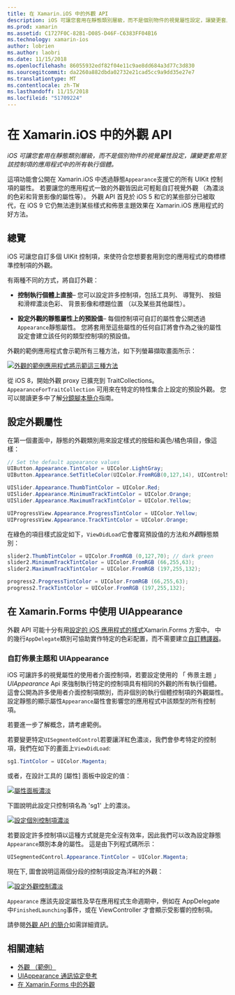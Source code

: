 ```yaml
---
title: 在 Xamarin.iOS 中的外觀 API
description: iOS 可讓您套用在靜態類別層級，而不是個別物件的視覺屬性設定，讓變更套用至該控制項的應用程式中的所有執行個體。
ms.prod: xamarin
ms.assetid: C1727F0C-82B1-D085-D46F-C6383FF04B16
ms.technology: xamarin-ios
author: lobrien
ms.author: laobri
ms.date: 11/15/2018
ms.openlocfilehash: 86055932edf82f04e11c9ae8dd684a3d77c3d830
ms.sourcegitcommit: da2260a882dbda02732e21cad5cc9a9dd35e27e7
ms.translationtype: MT
ms.contentlocale: zh-TW
ms.lasthandoff: 11/15/2018
ms.locfileid: "51709224"
---
```

# <a name="appearance-api-in-xamarinios"></a>在 Xamarin.iOS 中的外觀 API

_iOS 可讓您套用在靜態類別層級，而不是個別物件的視覺屬性設定，讓變更套用至該控制項的應用程式中的所有執行個體。_

這項功能會公開在 Xamarin.iOS 中透過靜態`Appearance`支援它的所有 UIKit 控制項的屬性。 若要讓您的應用程式一致的外觀皆因此可輕鬆自訂視覺外觀 （為濃淡的色彩和背景影像的屬性等）。 外觀 API 首見於 iOS 5 和它的某些部分已被取代，在 iOS 9 它仍無法達到某些樣式和佈景主題效果在 Xamarin.iOS 應用程式的好方法。

## <a name="overview"></a>總覽

iOS 可讓您自訂多個 UIKit 控制項，來使符合您想要套用到您的應用程式的商標標準控制項的外觀。

有兩種不同的方式，將自訂外觀：

- **控制執行個體上直接**– 您可以設定許多控制項，包括工具列、 導覽列、 按鈕和滑桿濃淡色彩、 背景影像和標題位置 （以及某些其他屬性）。

- **設定外觀的靜態屬性上的預設值**– 每個控制項可自訂的屬性會公開透過`Appearance`靜態屬性。 您將套用至這些屬性的任何自訂將會作為之後的屬性設定會建立該任何的類型控制項的預設值。

外觀的範例應用程式會示範所有三種方法，如下列螢幕擷取畫面所示：

[![](introduction-to-the-appearance-api-images/appearance01-sml.png "外觀的範例應用程式將示範這三種方法")](introduction-to-the-appearance-api-images/appearance01.png#lightbox)

從 iOS 8，開始外觀 proxy 已擴充到 TraitCollections。
 `AppearanceForTraitCollection` 可用來在特定的特性集合上設定的預設外觀。 您可以閱讀更多中了解[分鏡腳本簡介](~/ios/user-interface/storyboards/unified-storyboards.md)指南。

## <a name="setting-appearance-properties"></a>設定外觀屬性

在第一個畫面中，靜態的外觀類別用來設定樣式的按鈕和黃色/橘色項目，像這樣：

```csharp
// Set the default appearance values
UIButton.Appearance.TintColor = UIColor.LightGray;
UIButton.Appearance.SetTitleColor(UIColor.FromRGB(0,127,14), UIControlState.Normal);

UISlider.Appearance.ThumbTintColor = UIColor.Red;
UISlider.Appearance.MinimumTrackTintColor = UIColor.Orange;
UISlider.Appearance.MaximumTrackTintColor = UIColor.Yellow;

UIProgressView.Appearance.ProgressTintColor = UIColor.Yellow;
UIProgressView.Appearance.TrackTintColor = UIColor.Orange;
```

在綠色的項目樣式設定如下，`ViewDidLoad`它會覆寫預設值的方法和*外觀*靜態類別：

```csharp
slider2.ThumbTintColor = UIColor.FromRGB (0,127,70); // dark green
slider2.MinimumTrackTintColor = UIColor.FromRGB (66,255,63);
slider2.MaximumTrackTintColor = UIColor.FromRGB (197,255,132);
```

```csharp
progress2.ProgressTintColor = UIColor.FromRGB (66,255,63);
progress2.TrackTintColor = UIColor.FromRGB (197,255,132);
```

## <a name="using-uiappearance-in-xamarinforms"></a>在 Xamarin.Forms 中使用 UIAppearance

外觀 API 可能十分有用[設定的 iOS 應用程式的樣式](~/xamarin-forms/platform/ios/theme.md#uiappearance)Xamarin.Forms 方案中。 中的幾行`AppDelegate`類別可協助實作特定的色彩配置，而不需要建立[自訂轉譯器](~/xamarin-forms/app-fundamentals/custom-renderer/index.md)。

### <a name="custom-themes-and-uiappearance"></a>自訂佈景主題和 UIAppearance

iOS 可讓許多的視覺屬性的使用者介面控制項，若要設定使用的 「 佈景主題 」 *UIAppearance* Api 來強制執行特定的控制項具有相同的外觀的所有執行個體。 這會公開為許多使用者介面控制項類別，而非個別的執行個體控制項的外觀屬性。 設定靜態的顯示屬性`Appearance`屬性會影響您的應用程式中該類型的所有控制項。

若要進一步了解概念，請考慮範例。

若要變更特定`UISegmentedControl`若要讓洋紅色濃淡，我們會參考特定的控制項，我們在如下的畫面上`ViewDidLoad`:

```csharp
sg1.TintColor = UIColor.Magenta;
```

或者，在設計工具的 [屬性] 面板中設定的值： 

[![](introduction-to-the-appearance-api-images/propertiespadtint.png "屬性面板濃淡")](introduction-to-the-appearance-api-images/propertiespadtint.png#lightbox)

下圖說明此設定只控制項名為 'sg1' 上的濃淡。

[![](introduction-to-the-appearance-api-images/image53.png "設定個別控制項濃淡")](introduction-to-the-appearance-api-images/image53.png#lightbox)

若要設定許多控制項以這種方式就是完全沒有效率，因此我們可以改為設定靜態`Appearance`類別本身的屬性。 這是由下列程式碼所示：

```csharp
UISegmentedControl.Appearance.TintColor = UIColor.Magenta;
```

現在下, 圖會說明這兩個分段的控制項設定為洋紅的外觀：

[![](introduction-to-the-appearance-api-images/image54.png "設定外觀控制濃淡")](introduction-to-the-appearance-api-images/image54.png#lightbox)

`Appearance` 應該先設定屬性及早在應用程式生命週期中，例如在 AppDelegate 中`FinishedLaunching`事件，或在 ViewController 才會顯示受影響的控制項。

請參閱[外觀 API 的簡介](~/ios/user-interface/ios-ui/introduction-to-the-appearance-api.md)如需詳細資訊。

## <a name="related-links"></a>相關連結

- [外觀 （範例）](https://developer.xamarin.com/samples/monotouch/Appearance/)
- [UIAppearance 通訊協定參考](https://developer.apple.com/library/ios/documentation/UIKit/Reference/UIAppearance_Protocol/)
- [在 Xamarin.Forms 中的外觀](~/xamarin-forms/platform/ios/theme.md#uiappearance)
